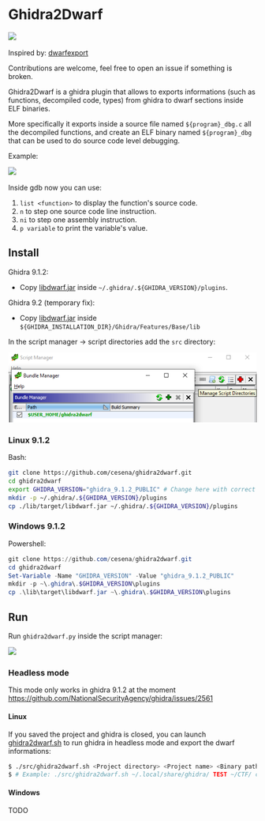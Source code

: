 # Ghidra2Dwarf

![](./ghidra2dwarf.png)

Inspired by: [dwarfexport](https://github.com/ALSchwalm/dwarfexport)

Contributions are welcome, feel free to open an issue if something is broken.

Ghidra2Dwarf is a ghidra plugin that allows to exports informations (such as functions,
decompiled code, types) from ghidra to dwarf sections inside ELF binaries.

More specifically it exports inside a source file named `${program}_dbg.c` all the decompiled
functions, and create an ELF binary named `${program}_dbg` that can be used to
do source code level debugging.

Example:

![](./img/gdb.png)

Inside gdb now you can use:

1. `list <function>` to display the function's source code.
2. `n` to step one source code line instruction.
3. `ni` to step one assembly instruction.
4. `p variable` to print the variable's value.

## Install

Ghidra 9.1.2:
  * Copy [libdwarf.jar](./lib/target/libdwarf.jar) inside `~/.ghidra/.${GHIDRA_VERSION}/plugins`.

Ghidra 9.2 (temporary fix):
  * Copy [libdwarf.jar](./lib/target/libdwarf.jar) inside `${GHIDRA_INSTALLATION_DIR}/Ghidra/Features/Base/lib`

In the script manager -> script directories add the `src` directory:

![](./img/script-directories.png)

### Linux 9.1.2

Bash:

```sh
git clone https://github.com/cesena/ghidra2dwarf.git
cd ghidra2dwarf
export GHIDRA_VERSION="ghidra_9.1.2_PUBLIC" # Change here with correct version
mkdir -p ~/.ghidra/.${GHIDRA_VERSION}/plugins
cp ./lib/target/libdwarf.jar ~/.ghidra/.${GHIDRA_VERSION}/plugins
```

### Windows 9.1.2

Powershell:

```powershell
git clone https://github.com/cesena/ghidra2dwarf.git
cd ghidra2dwarf
Set-Variable -Name "GHIDRA_VERSION" -Value "ghidra_9.1.2_PUBLIC"
mkdir -p ~\.ghidra\.$GHIDRA_VERSION\plugins
cp .\lib\target\libdwarf.jar ~\.ghidra\.$GHIDRA_VERSION\plugins
```

## Run

Run `ghidra2dwarf.py` inside the script manager:

![](./img/run-script.png)

### Headless mode

This mode only works in ghidra 9.1.2 at the moment https://github.com/NationalSecurityAgency/ghidra/issues/2561

#### Linux

If you saved the project and ghidra is closed, you can launch [ghidra2dwarf.sh](./src/ghidra2dwarf.sh)
to run ghidra in headless mode and export the dwarf informations:

```sh
$ ./src/ghidra2dwarf.sh <Project directory> <Project name> <Binary path> <Binary>
$ # Example: ./src/ghidra2dwarf.sh ~/.local/share/ghidra/ TEST ~/CTF/ chall
```

#### Windows

TODO

